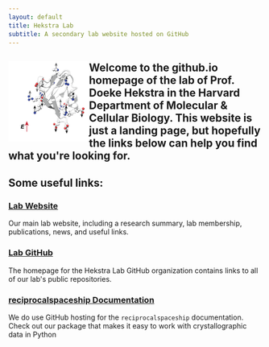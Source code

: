 ```yaml
---
layout: default
title: Hekstra Lab
subtitle: A secondary lab website hosted on GitHub
---
```

<img src="/PDZ3_arrow_diagram.png" align="left"> **Welcome to the github.io homepage of the lab of Prof. Doeke Hekstra in the Harvard Department of Molecular & Cellular Biology. This website is just a landing page, but hopefully the links below can help you find what you're looking for.**
---
## Some useful links:

### [Lab Website](https://hekstralab.fas.harvard.edu/)
Our main lab website, including a research summary, lab membership, publications, news, and useful links.

### [Lab GitHub](https://github.com/Hekstra-Lab)
The homepage for the Hekstra Lab GitHub organization contains links to all of our lab's public repositories.

### [reciprocalspaceship Documentation](https://hekstra-lab.github.io/reciprocalspaceship/)
We do use GitHub hosting for the `reciprocalspaceship` documentation. Check out our package that makes it easy to work with crystallographic data in Python
